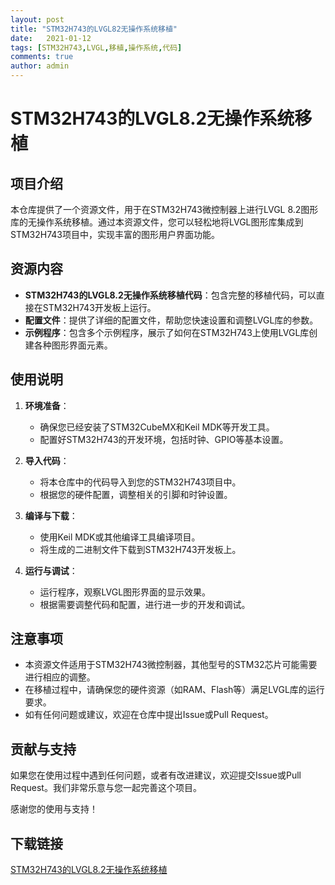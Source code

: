 ```yaml
---
layout: post
title: "STM32H743的LVGL82无操作系统移植"
date:   2021-01-12
tags: [STM32H743,LVGL,移植,操作系统,代码]
comments: true
author: admin
---
```

# STM32H743的LVGL8.2无操作系统移植

## 项目介绍

本仓库提供了一个资源文件，用于在STM32H743微控制器上进行LVGL 8.2图形库的无操作系统移植。通过本资源文件，您可以轻松地将LVGL图形库集成到STM32H743项目中，实现丰富的图形用户界面功能。

## 资源内容

- **STM32H743的LVGL8.2无操作系统移植代码**：包含完整的移植代码，可以直接在STM32H743开发板上运行。
- **配置文件**：提供了详细的配置文件，帮助您快速设置和调整LVGL库的参数。
- **示例程序**：包含多个示例程序，展示了如何在STM32H743上使用LVGL库创建各种图形界面元素。

## 使用说明

1. **环境准备**：
   - 确保您已经安装了STM32CubeMX和Keil MDK等开发工具。
   - 配置好STM32H743的开发环境，包括时钟、GPIO等基本设置。

2. **导入代码**：
   - 将本仓库中的代码导入到您的STM32H743项目中。
   - 根据您的硬件配置，调整相关的引脚和时钟设置。

3. **编译与下载**：
   - 使用Keil MDK或其他编译工具编译项目。
   - 将生成的二进制文件下载到STM32H743开发板上。

4. **运行与调试**：
   - 运行程序，观察LVGL图形界面的显示效果。
   - 根据需要调整代码和配置，进行进一步的开发和调试。

## 注意事项

- 本资源文件适用于STM32H743微控制器，其他型号的STM32芯片可能需要进行相应的调整。
- 在移植过程中，请确保您的硬件资源（如RAM、Flash等）满足LVGL库的运行要求。
- 如有任何问题或建议，欢迎在仓库中提出Issue或Pull Request。

## 贡献与支持

如果您在使用过程中遇到任何问题，或者有改进建议，欢迎提交Issue或Pull Request。我们非常乐意与您一起完善这个项目。

感谢您的使用与支持！

## 下载链接

[STM32H743的LVGL8.2无操作系统移植](https://pan.quark.cn/s/4358efa96f96)